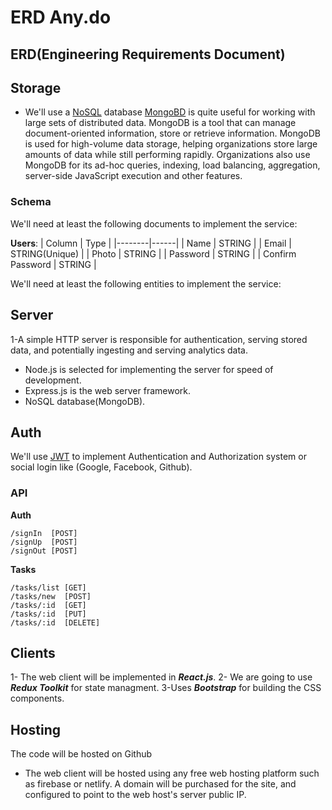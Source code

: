 # ERD Any.do

## ERD(Engineering Requirements Document)

## Storage

- We'll use a [NoSQL](https://www.techtarget.com/searchdatamanagement/definition/MongoDB) database [MongoBD](https://www.mongodb.com) is quite useful for working with large sets of distributed data. MongoDB is a tool that can manage document-oriented information, store or retrieve information. MongoDB is used for high-volume data storage, helping organizations store large amounts of data while still performing rapidly. Organizations also use MongoDB for its ad-hoc queries, indexing, load balancing, aggregation, server-side JavaScript execution and other features.

### Schema

We'll need at least the following documents to implement the service:

**Users**:
| Column | Type |
|--------|------|
| Name | STRING |
| Email | STRING(Unique) |
| Photo | STRING |
| Password | STRING |
| Confirm Password | STRING |

We'll need at least the following entities to implement the service:

## Server

1-A simple HTTP server is responsible for authentication, serving stored data, and
potentially ingesting and serving analytics data.

- Node.js is selected for implementing the server for speed of development.
- Express.js is the web server framework.
- NoSQL database(MongoDB).

## Auth

We'll use [JWT](https://jwt.io/) to implement Authentication and Authorization system or social login like (Google, Facebook, Github).

### API

**Auth**

```
/signIn  [POST]
/signUp  [POST]
/signOut [POST]
```

**Tasks**

```
/tasks/list [GET]
/tasks/new  [POST]
/tasks/:id  [GET]
/tasks/:id  [PUT]
/tasks/:id  [DELETE]
```

## Clients

1- The web client will be implemented in **_React.js_**.
2- We are going to use **_Redux Toolkit_** for state managment.
3-Uses **_Bootstrap_** for building the CSS components.

## Hosting

The code will be hosted on Github

- The web client will be hosted using any free web hosting platform such as firebase
  or netlify. A domain will be purchased for the site, and configured to point to the
  web host's server public IP.
